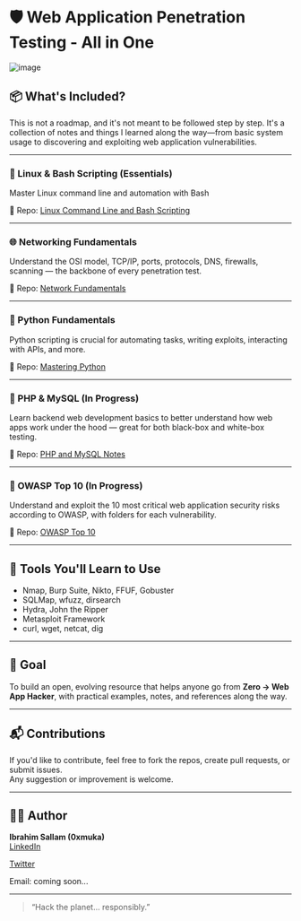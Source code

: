 # 🛡️ Web Application Penetration Testing - All in One
![image](https://github.com/user-attachments/assets/8d83133e-974d-418a-8acb-1340c2f3d55d)

## 📦 What's Included?

This is not a roadmap, and it's not meant to be followed step by step. It's a collection of notes and things I learned along the way—from basic system usage to discovering and exploiting web application vulnerabilities.

---

### 🐧 Linux & Bash Scripting (Essentials)
Master Linux command line and automation with Bash

📁 Repo: [Linux Command Line and Bash Scripting](https://github.com/0xmuka/Linux-Command-Line-and-Bash-Scripting)

---

### 🌐 Networking Fundamentals
Understand the OSI model, TCP/IP, ports, protocols, DNS, firewalls, scanning — the backbone of every penetration test.

📁 Repo: [Network Fundamentals](https://github.com/0xmuka/Network-fundamentals)

---

### 🐍 Python Fundamentals
Python scripting is crucial for automating tasks, writing exploits, interacting with APIs, and more.

📁 Repo: [Mastering Python](https://github.com/0xmuka/mastering_python)

---

### 🐘 PHP & MySQL (In Progress)
Learn backend web development basics to better understand how web apps work under the hood — great for both black-box and white-box testing.

📁 Repo: [PHP and MySQL Notes](https://github.com/0xmuka/PHP-and-MYSQL)

---

### 🔐 OWASP Top 10 (In Progress)
Understand and exploit the 10 most critical web application security risks according to OWASP, with folders for each vulnerability.

📁 Repo: [OWASP Top 10](https://github.com/0xmuka/OWASP-Top-10)

---

## 🔧 Tools You'll Learn to Use
- Nmap, Burp Suite, Nikto, FFUF, Gobuster
- SQLMap, wfuzz, dirsearch
- Hydra, John the Ripper
- Metasploit Framework
- curl, wget, netcat, dig

---

## 🧠 Goal

To build an open, evolving resource that helps anyone go from **Zero → Web App Hacker**, with practical examples, notes, and references along the way.

---

## 📬 Contributions

If you'd like to contribute, feel free to fork the repos, create pull requests, or submit issues.  
Any suggestion or improvement is welcome.

---

## 👨‍💻 Author

**Ibrahim Sallam (0xmuka)**  
[LinkedIn](https://www.linkedin.com/in/0xmuka/)

[Twitter](https://x.com/muka0x00/)

Email: coming soon...

---

> “Hack the planet... responsibly.”

